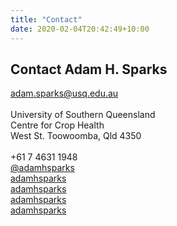 ```yaml
---
title: "Contact"
date: 2020-02-04T20:42:49+10:00
---
```


## Contact Adam H. Sparks

<i class="fas fa-envelope" title = "E-mail"></i>  [adam.sparks@usq.edu.au](adam.sparks@usq.edu.au)  
<br />
University of Southern Queensland  
Centre for Crop Health  
West St. 
Toowoomba, Qld 4350  
<br />
<i class="fas fa-phone" title = "Office phone"></i> +61 7 4631 1948  
<i class="fab fa-twitter" title = "Twitter"></i> [@adamhsparks](https://www.twitter.com/adamhsparks)  
<i class="fab fa-github" title = "GitHub"></i> [adamhsparks](https://www.github.com/adamhsparks)  
<i class="fab fa-skype" title = "Skype"></i> [adamhsparks](skype:adamhsparks?call)  
<i class="fab fa-telegram" title = "Telegram"></i> [adamhsparks](https://telegram.me/adamhsparks/)  
<i class="fab fa-keybase" title = "Keybase"></i> [adamhsparks](https://keybase.io/adamhsparks)  
